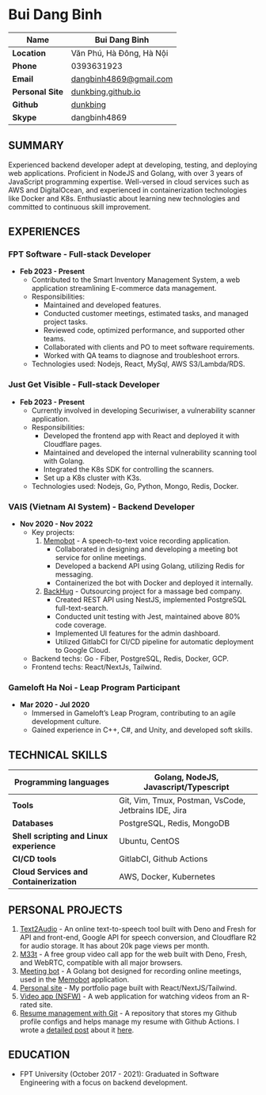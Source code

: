 # Bui Dang Binh

| **Name**          | Bui Dang Binh                                   |
| ------------------| ----------------------------------------------- |
| **Location**      | Văn Phú, Hà Đông, Hà Nội                        |
| **Phone**         | 0393631923                                      |
| **Email**         | <dangbinh4869@gmail.com>                        |
| **Personal Site** | [dunkbing.github.io](https://dunkbing.github.io)|
| **Github**        | [dunkbing](https://github.com/dunkbing)         |
| **Skype**         | dangbinh4869                                    |

## SUMMARY

Experienced backend developer adept at developing, testing, and deploying web applications. Proficient in NodeJS and Golang, with over 3 years of JavaScript programming expertise. Well-versed in cloud services such as AWS and DigitalOcean, and experienced in containerization technologies like Docker and K8s. Enthusiastic about learning new technologies and committed to continuous skill improvement.

## EXPERIENCES

### FPT Software - Full-stack Developer

- **Feb 2023 - Present**
  - Contributed to the Smart Inventory Management System, a web application streamlining E-commerce data management.
  - Responsibilities:
    - Maintained and developed features.
    - Conducted customer meetings, estimated tasks, and managed project tasks.
    - Reviewed code, optimized performance, and supported other teams.
    - Collaborated with clients and PO to meet software requirements.
    - Worked with QA teams to diagnose and troubleshoot errors.
  - Technologies used: Nodejs, React, MySql, AWS S3/Lambda/RDS.

### Just Get Visible - Full-stack Developer

- **Feb 2023 - Present**
  - Currently involved in developing Securiwiser, a vulnerability scanner application.
  - Responsibilities:
    - Developed the frontend app with React and deployed it with Cloudflare pages.
    - Maintained and developed the internal vulnerability scanning tool with Golang.
    - Integrated the K8s SDK for controlling the scanners.
    - Set up a K8s cluster with K3s.
  - Technologies used: Nodejs, Go, Python, Mongo, Redis, Docker.

### VAIS (Vietnam AI System) - Backend Developer

- **Nov 2020 - Nov 2022**
  - Key projects:
    1. [Memobot](https://memobot.io/) - A speech-to-text voice recording application.
       - Collaborated in designing and developing a meeting bot service for online meetings.
       - Developed a backend API using Golang, utilizing Redis for messaging.
       - Containerized the bot with Docker and deployed it internally.
    2. [BackHug](https://mybackhug.com) - Outsourcing project for a massage bed company.
       - Created REST API using NestJS, implemented PostgreSQL full-text-search.
       - Conducted unit testing with Jest, maintained above 80% code coverage.
       - Implemented UI features for the admin dashboard.
       - Utilized GitlabCI for CI/CD pipeline for automatic deployment to Google Cloud.
  - Backend techs: Go - Fiber, PostgreSQL, Redis, Docker, GCP.
  - Frontend techs: React/NextJs, Tailwind.

### Gameloft Ha Noi - Leap Program Participant

- **Mar 2020 - Jul 2020**
  - Immersed in Gameloft’s Leap Program, contributing to an agile development culture.
  - Gained experience in C++, C#, and Unity, and developed soft skills.

## TECHNICAL SKILLS

| **Programming languages**                  | Golang, NodeJS, Javascript/Typescript                |
| ------------------------------------------ | ---------------------------------------------------- |
| **Tools**                                  | Git, Vim, Tmux, Postman, VsCode, Jetbrains IDE, Jira |
| **Databases**                              | PostgreSQL, Redis, MongoDB                           |
| **Shell scripting and Linux experience**   | Ubuntu, CentOS                                       |
| **CI/CD tools**                            | GitlabCI, Github Actions                             |
| **Cloud Services and Containerization**    | AWS, Docker, Kubernetes                              |

## PERSONAL PROJECTS

1. [Text2Audio](https://text2audio.cc) - An online text-to-speech tool built with Deno and Fresh for API and front-end, Google API for speech conversion, and Cloudflare R2 for audio storage. It has about 20k page views per month.
2. [M33t](https://m33t.deno.dev) - A free group video call app for the web built with Deno, Fresh, and WebRTC, compatible with all major browsers.
3. [Meeting bot](https://github.com/dunkbing/meeting-bot) - A Golang bot designed for recording online meetings, used in the [Memobot](https://memobot.io/) application.
4. [Personal site](https://dunkbing.github.io) - My portfolio page built with React/NextJS/Tailwind.
5. [Video app (NSFW)](https://github.com/dunkbing/p0rn-video-app) - A web application for watching videos from an R-rated site.
6. [Resume management with Git](https://github.com/dunkbing/dunkbing) - A repository that stores my Github profile configs and helps manage my resume with Github Actions. I wrote a [detailed post](https://dev.to/dunkbing/managing-my-resume-with-git-a-version-control-approach-7hk) about it [here](https://dev.to/dunkbing/managing-my-resume-with-git-a-version-control-approach-7hk).

## EDUCATION

- FPT University (October 2017 - 2021): Graduated in Software Engineering with a focus on backend development.
